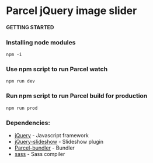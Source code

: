 # Parcel jQuery image slider

#### GETTING STARTED

###  Installing node modules
```
npm -i
```

###  Use npm script to run Parcel watch
```
npm run dev
```

###  Run npm script to run Parcel build for production
```
npm run prod
```

### Dependencies:
* [jQuery](https://www.npmjs.com/package/jquery) - Javascript framework
* [jQuery-slideshow](https://www.npmjs.com/package/jquery-slideshow) - Slideshow plugin
* [Parcel-bundler](https://parceljs.org/) - Bundler
* [sass](https://www.npmjs.com/package/sass) - Sass compiler